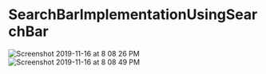 # SearchBarImplementationUsingSearchBar

![Screenshot 2019-11-16 at 8 08 26 PM](https://user-images.githubusercontent.com/38103919/68994798-01c0d300-08ad-11ea-9e94-5cb16c04869a.png)
![Screenshot 2019-11-16 at 8 08 49 PM](https://user-images.githubusercontent.com/38103919/68994799-02596980-08ad-11ea-8980-857227cbf90b.png)
